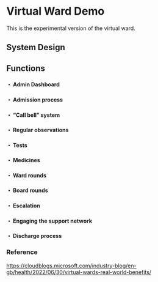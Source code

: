 # Virtual Ward Demo

This is the experimental version of the virtual ward.

## System Design 


## Functions

#### ・ Admin Dashboard 
#### ・ Admission process

#### ・ “Call bell” system

#### ・ Regular observations

#### ・ Tests

#### ・ Medicines
#### ・ Ward rounds
#### ・ Board rounds
#### ・ Escalation
#### ・ Engaging the support network
#### ・ Discharge process

### Reference 
https://cloudblogs.microsoft.com/industry-blog/en-gb/health/2022/06/30/virtual-wards-real-world-benefits/
